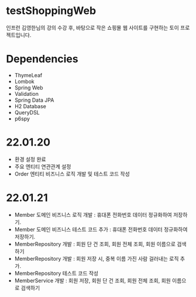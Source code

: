 # testShoppingWeb
인프런 김영한님의 강의 수강 후, 바탕으로 작은 쇼핑몰 웹 사이트를 구현하는 토이 프로젝트입니다.

# Dependencies
- ThymeLeaf
- Lombok
- Spring Web
- Validation
- Spring Data JPA
- H2 Database
- QueryDSL
- p6spy



# 22.01.20
- 환경 설정 완료
- 주요 엔티티 연관관계 설정
- Order 엔티티 비즈니스 로직 개발 및 테스트 코드 작성

# 22.01.21
- Member 도메인 비즈니스 로직 개발 : 휴대폰 전화번호 데이터 정규화하여 저장하기.
- Member 도메인 비즈니스 테스트 코드 추가 : 휴대폰 전화번호 데이터 정규화하여 저장하기.
- MemberRepository 개발 : 회원 단 건 조회, 회원 전체 조회, 회원 이름으로 검색하기
- MemberRepository 개발 : 회원 저장 시, 중복 이름 가진 사람 걸러내는 로직 추가.
- MemberRepository 테스트 코드 작성
- MemberService 개발 : 회원 저장, 회원 단 건 조회, 회원 전체 조회, 회원 이름으로 검색하기
